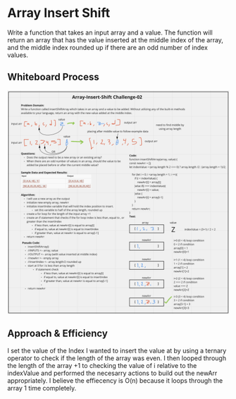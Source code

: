 # Array Insert Shift
<!-- Description of the challenge -->
Write a function that takes an input array and a value. The function will return an array that has the value inserted at the middle index of the array, and the middle index rounded up if there are an odd number of index values.


## Whiteboard Process
<!-- Embedded whiteboard image -->
![whiteboard image](/javascript/code-challenges/array-insert-shift/array-insert-shift.png)
## Approach & Efficiency
<!-- What approach did you take? Discuss Why. What is the Big O space/time for this approach? -->
I set the value of the Index I wanted to insert the value at by using a ternary operator to check if the length of the array was even. I then looped through the length of the array +1 to checking the value of i relative to the indexValue and performed the necesarry actions to build out the newArr appropriately. I believe the effiecency is O(n) because it loops through the array 1 time completely.